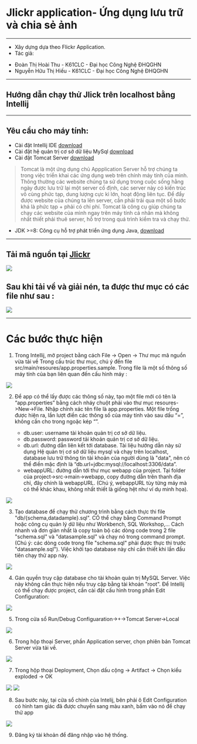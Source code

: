 # Jlickr application- Ứng dụng lưu trữ và chia sẻ ảnh

----
* Xây dựng dựa theo Flickr Application.
* Tác giả:
- Đoàn Thị Hoài Thu - K61CLC - Đại học Công Nghệ ĐHQGHN
- Nguyễn Hữu Thị Hiếu - K61CLC - Đại học Công Nghệ ĐHQGHN
----
## Hướng dẫn chạy thử Jlick trên localhost bằng Intellij

----

## Yêu cầu cho máy tính:
-	Cài đặt Intellij IDE [download](https://www.jetbrains.com/idea/download)
-	Cài đặt hệ quản trị cơ sở dữ liệu MySql  [download](https://dev.mysql.com/downloads/mysql)
-	Cài đặt Tomcat Server [download](https://tomcat.apache.org/download-80.cgi)
> Tomcat là một ứng dụng chủ Appplication Server hỗ trợ chúng ta trong việc triển khai các ứng dụng web trên chính máy tính của mình. Thông thường các website chúng ta sử dụng trong cuộc sống hằng ngày được lưu trữ lại một server cố định, các server này có kiến trúc vô cùng phức tạp, dung lượng cực kì lớn, hoạt động liên tục. Để đẩy được website của chúng ta lên server, cần phải trải qua một số bước khá là phức tạp + phải có chi phí. Tomcat là công cụ giúp chúng ta chạy các website của mình ngay trên máy tính cá nhân mà không nhất thiết phải thuê server, hỗ trợ trong quá trình kiểm tra và chạy thử.
-	JDK >=8: Công cụ hỗ trợ phát triển ứng dụng Java, [download](http://www.oracle.com/technetwork/java/javase/downloads/jdk8-downloads-2133151.html)

----

## Tải mã nguồn tại [Jlickr](https://github.com/JCIA-K61CLC/jlickr)

<img src="https://lh3.googleusercontent.com/jScgeXgMzOQNygGyrmCW9SwP6ljc2fgybbr5sixcNqnqPmFkuYkYkNnDxfv3ZeQtq0P7DhziI1b77V4KgIK5SE4gB3uVyikosdYesw3zxjsHBlq94S2bcYxauFuQCHAcTsc761Nh2YzlrNUcpcnEYE-yQcblIr59jYCcj05Tu4tUAvcCEb2fN2HsSq0dYmlhk8A3fyJowIlAvU9jzK8L60ssQxr-u3d6KJmEyaB5cXBYydt1NvBD_ACgZonGClcNavE2OZibvJxicV0kTmpIbBXNyVqMj8A1TTUNTqI4q8hbuEt8Oo4i6yegxcoszRsDOPcSW8cJLsYQ8_1uvQxdQYm5tPDEfs9-Y3humPVxEInHhsLA0Re_CIT9YY_A_qvvj9Rr67PLRAJogOvzuMgSZT_hPj-DJe4diWBdgNhAxyA8-WfwouUAv2Gqd3czv6xTErDYvp5Y8xRwIiFHWBU8nn0GHEOxiKaxk1WjHORgEkkrfYASuB4rHr8qq-ElJG08uTiDIZ33JwDe2Izu8-ZhPaO_yfqNmHxEi8eSrrzsYJkmjsGXpjsa6nBumO8bNtdLIsMeAWDvOxZQvk4DuVe7dNDG4uhNRmG_0tglbw9n5JTvkp0zXMp5-ogJ7s-rUKiHOJcOsGUKXd5LMJt4uoxuQwqgKt1GhIXq=w1495-h733-no">

## Sau khi tải về và giải nén, ta được thư mục có các file như sau :

<img src="https://lh3.googleusercontent.com/bLaAqx4DlrGG1OLU_49N5ELEt3E0sUmsOU_p-tcuaf26eBjWFCOkP9a-U5zQu8YMjNMwTF--sbIq_s7YK4d1PGguMVjfMclfBSlIUHvOsyDB_SwxYgh-aFK_qS7wVuUDHMzvjqCcKD5C3mcBTWop74hooXFfj7xPv3zQJf_E9LDJbpIyRgLQudV3LPBe5-YzD9mmhFHXVoC2GE_dR8g265XmK8lFv9dbCw3ml4Z9oR9uDpctYQHVhdNGUOthaRHWJoIKkhf7FX0gakRaeqGlHHoEW3_tsI6LhOXuHkHqsGLFcYPdLjmg3AjeCiocSoKzq8UngzobC7_dj8hxJGpz7Fj8isWmbTGm4SC4Oih8Er7FB1ogjny4x-xTZuGPAbLhJwK4LMGCLgn6aZcmFjhhU_XwDzjvoh6aCDGwsbg7KQptRlFl-c4sPP99t5yad5xRje2RQ3x-jBNZkE_L1NoRHltmEso3wf-kwUu3niuM2TrsUQwLscuv6pZCd2hClMXhFmiND4f7klSOohFIGw0XdXHT0CeftpG9MWx4Tudd8Zy2I7cqBuCy_ue2ZI0dmm21lRR66n5OL0OtpbFpPxc4BEmDZarTUCnpk4ba7V-OGOlsEX1BMN24taq_JIpzJQJ5-Q6rF-8NLOeqYD-UzE32mr3CrCeeyQKW=w1058-h400-no">

----

# Các bước thực hiện

1) Trong Intellij, mở project bằng cách File -> Open -> Thư mục mã nguồn vừa tải về
Trong cấu trúc thư mục, chú ý đến file src/main/resoures/app.properties.sample. Trong file là một số
thông số máy tính của bạn liên quan đến cấu hình máy :

<img src="https://lh3.googleusercontent.com/TVis8hOB4PImiJaIcYllWEe1G-DrFA0NpaRyYSRJJx142VZnvLqpZwxwFONIJNHMZetuOkMfhV1-PEIak7QELFnP0xK6k1YJYAJv5Dt3kXQjZNcPr3niSBRlQzVRWqschOxmQO3_Qhs0r72o-oRvi3m3MQiDeDM73fMDWmxR-vPwl04X6mYjUc42rCf4GkCTOy1EPeIP7JUFTMOGAtRL-kf7tQXywwxBIJoDIYV0IJLRACbsaYaQGGE_jtrmcDn_SrPsMn57R4zgtyhs0u7_mZyxe1eKUParwjJVS-AAOg7_EVTyT4_mYI7f_lrF_P-fkX3ZvKsYTg5DjwrCi_3W3C689F4TZ8_1qkQk1BgmGoPnhCPOx1s2YV862rptk6pT52jVBdp3AhCxXeCoBmdk0jePLtya-jyUwIkZTMH0KmJ8zQfwhNmFqu_Cze_ORcutTaZ7G4onO6Ws53NpCyDmnmMUvckcIjgPiOfniyu8Qliw3ed3CE_JGFd6HuA0n8_rR--djo6gfO04CJ8PoJbjpPQ_Y9n6gl-0cTbnJ8kb3zTIo-Ra9g2rtHiXXqmegMtq4dhH_CqGC_cwSWSibjf735bzeJd6X8LdmUAncFB65QxdTR0U-cicvDPRgVO5o4ypNilabiZE1CX-OPoxjNWjaQtk40_CdQQJ=w1908-h604-no">


2) Để app có thể lấy được các thông số này, tạo một file mới có tên là “app.properties” bằng cách nháy chuột phải vào thư mục resoures->New->File. Nhập chính xác tên file là app.properties. Một file trống được hiện ra, lần lượt điền các thông số của máy tính vào sau dấu “=”, không cần cho trong ngoặc kép “”.

    - db.user: username tài khoản quản trị cơ sở dữ liệu.
    - db.password: password tải khoản quản trị cơ sở dữ liệu.
    - db.url: đường dẫn liên kết tới database. Tài liệu hướng dẫn này sử dụng Hệ quản trị cơ sở dữ liệu mysql và chạy trên localhost, database lưu trữ thông tin tài khoản của người dùng là "data", nên có thể điền mặc định là  “db.url=jdbc:mysql://localhost:3306/data”.
    - webappURL: đường dẫn tới thư mục webapp của project. Tại folder của project->src->main->webapp, copy đường dẫn trên thanh địa chỉ, đây chính là webappURL. (Chú ý, webappURL tùy từng máy mà có thể khác khau, không nhất thiết là giống hệt như ví dụ minh họa).
    
<img src="https://lh3.googleusercontent.com/uj8iSu3QnXp_gEs4E_HBzLSvxDN2FDB5d8biuUeN2J72_ywaf7xj1NbKwaVnVPGslSARKHwvdXO3TT7GySpZsKEjVheIaNzewnfwzobVBAy0FfJxkkbr4uDGwjH9m-6-G6maClvpU-rq7A66xiTg9NEd5QehX2Ht2pFwv-Vp88RLXHoe1RQi1shBkxrMPl4cSnAvA06z5V2Th1d4-Lv7rdG5zDC8OoW8T_aUIaLcRKy-j4yMdXBjOIixlw0aJBB-GrbIkK0hUIHNbYhtxaYrVAv8D99tOUdeguOMUwM4VBuO8em8THxoQECmguac2xIIq_8O5soEaL-MAKLFA13ecemiPuSz4La5ABnvHkS7Q3ystf49vtG82gq0tnDanS2-JFj7ODNNx64JYjO2G8Vlz2W_El9G-ZPxhH9fTuR7ZpG7veg9w8FdZcqJ2eR_0zOxU34Zf7lWN5iGsUmib5mNiOVRqRYVrMedU3UjvQVh7bdE5j6QGaXcn5Db4UK2OB6Gs7r113GTIEFh_HxAKjxT3DyBcwJk494_Qckx5RrrINvOYqySXgyHZns7gy5T9keqCUCCstxJJm4lOoM5l1XDBGTGJAlf_LWfT5zeSyM=w1606-h498-no">


3) Tạo database để chạy thử chương trình  bằng cách thực thi file "db/{schema,datadample}.sql". CÓ thể chạy bằng Command Prompt hoặc công cụ quản lý dữ liệu như Workbench, SQL Workshop,... Cách nhanh và đơn giản nhất là copy toàn bộ các dòng code trong 2 file "schema.sql" và "datasample.sql" và chạy nó trong command prompt. (Chú ý: các dòng code trong file "schema.sql" phải được thực thi trước "datasample.sql"). Việc khởi tạo database này chỉ cần thiết khi lần đầu tiên chạy thử app này.

<img src="https://lh3.googleusercontent.com/btARzpBZcCf9D_f2vrUn_VHhZLyFIPs6M7fYSZGG7S3zAAGkvQbZvXSG-K9EFmfvvuMJa25XpQ1AGTy5B3Tj7GPIeffry4RLPh0WxZ6ELGs53vN_z0uAqvbzqSQQCWLk91lOmaQfzEz32v53xYZ2Yl32AFp2vYqAklv8pPspUEKc--yfB7NuiMqFlxX8A1Tj555BnBSe-ccJD3436od0gnFK71WMn57PY3zCScykggXxOBzs3vn0qIOd4WeHkTEY9QK_Clrn8PU3tfTDcU7PT3vI2riHP1vaIbtqHPk3y7uWLvYLX6r9nrI1i26766JtIje46pa9KBLhtVZP8vyUsZwrBpnJXP7w_I8qBBqs8UvV6CYIhwX3XbXP_XXekZmAAdpVyV1CcoZKxoEzB44x_OSwJj2fLcqZRR7u5ybvPZ_pf1KxH3lywIsuL90ffLbEKc3ocG6GHempS_rSLm4XD30QEhoaClfSc4wi1X0fbHbit9aSL7dPZ9TxPgsuS4ZuVFudox-NYzetPdkfY0EQX7qiZNmJJBqZsu17MPHGVD_RStBshdvSRAhh0ThW4HQuK2NoQi6EAhC5IZJOTPkMqG7iMRIHuH-k3iR_3Gc=w1672-h651-no">

4) Gán quyền truy cập database cho tài khoản quản trị MySQL Server. Việc này không cần thực hiện nếu truy cập bằng tài khoản "root".
Để Intellij có thể chạy được project, cần cài đặt cấu hình trong phần  Edit Configuration:

<img src="https://lh3.googleusercontent.com/q2cf5u8gK_pn-qDvV_EqwFjt-6GJu1oNEr73_U8HQNdA6tjO5VyDecqY5QqOvcCjtV69zydeiOBsast-VBO7QE5fEzV0MenaWg7q0wDQgR3-lKMa5Mk32toYjiFhzPhIYZ6wkJIbqBOlP1PgfvH8IDmr9ToKQlCyGSAjLwdHaoPmuXW2sTtDI0fW7Ts675XnRSV1OSPJyYxepaLT9S0WykkghFT08xCCBJunjZZdokOfjSfnJdf4eFQp0TvWSd2U-ACUqeiaZvfJfl_msHOSri8i855h6W3xGCXxo8HitYljBZigh8Ov5NctqP3Pu1DbqVd6sqqBwMf_qBNEj3uPnCxsaPRDWVgG2ZGykAsSumMM0SnBYvihprWou4wE8xb7Iph4p67dKRA9OnNMQUnX6So0NdE_Se7Fci703SRycrqgHC9JNw9ivsqr3TtkKQiTvnsXXn70IH2sO2ok-CC9E7npUecr9zC8ldg2h73WRLCZWXieaAHeBq9-Ox5dQK4RL7Wphn61it4a5G2Dvwnd6v8R8PJ505WNJDXEvqObvygIik43O_hEmd37kVIuNbvwiEH1aYlF58sC1qy2sxuBH_kMIBSe6oc0aLNAzWo=w1916-h428-no">

5) Trong cửa sổ Run/Debug Configuaration->+->Tomcat Server->Local

<img src="https://lh3.googleusercontent.com/RSZdnhiV28rV9hMnrxnNLLXzB5sIi32qT-rcs6D5kMixEh7L7dLWiJSUwjspU6inRyepTH5SafeirzOyf2WxCr5QfH9t3hYG2MeGs4Qdkm_qVmcrHrmK5dhoXhZOYTSQiZ3r3o34UdpX0oXBvG079-kWUycUkzfErMgkzotI4zvNsDjsfBy9ZHP_nAV86-m45Gnzt3zIyuFGwKmDGDE-y_4etUgb3XZ3x8rEHzxLTrJqde-M_DqvumX_TWa4-NVp2CSnesneL1MYvexaMFjGPnnY2nuIJeoJY8hPGbmB9gIUvewB28j9p6QZVF-aAR1o7rUMBlFoUPJzkvDEXQ6pFqQgCe8ycq9-N77BJM_5EW2Sb90zB5zVxWZrxKl1geWFGHSYKOqEXZ5UI-uHAaJ1Gj-iE73Ai-r_-5B8b51K8-o74pOLKJ068rjBgTAfGUeiDYft9fwBHLbS7ET5FZxFJYJT-IUexd6MNF_iuKxQTkYd_OWdmj9_JyPPgapPD6AFqskZzWZksIj1635di-g54Sbz79RQ0yK7ol8KrjkmH6SQWRqWwt5X9XeoHc_t47cPTcny-YLLa3vDZ4RKbNh5SYBmT6lMwTzdG8evDgU=w1509-h936-no">

6) Trong hộp thoại Server, phần  Application server, chọn phiên bản Tomcat Server vừa tải về.
<img src="https://lh3.googleusercontent.com/EIPKq7JSkJ5NLC_sJMSToXg5rfSGj_jvAqmRTfWzR6EMgWDPbdA-elbuVDu1VBeBHz83rZivMwyoQPQqzdrq43tfZguJuI9a__GAEdHs2PUvVDJveiG4RpqUMLKqmf122s4ahjfSkQUxKr58GdU07Q1zO0FB85Pz2kS1iBxf8D_xhmrAkWJ7wOCTI2ywMup6aUFyKxgG2FAIEKbedia88zKHlOt7c0_b1Y59t4JGgMj0Nw3aUV7JWqrdh8JuzJGIXxu6hEqd3XAMP5qRFZW2a9BFc8Y-oq3qV49U_1Kq7LQWyBFBzTUUfbr0VDIuuD8uh8D6f4ec_9WM6IOlYZNVm4ZsT-W4Y70Vxe7ZrkaJG5rYigKXFuKxorbnq7QADhDAOgbkUEx3PV-QY08G-Xr2wW5OUEXhQmc-FMC8kn8U8ygMASsqcrtkc4Tvl-LwakzcvnBuj7fyhaRrfWjAvVC-JAW1hxxqVswUckDtCwkOkJF3EOEb675SJIzknSfwvHNqbZmzdkziZDCgiPf0djSU4kLxj-A_3shA54xJrSByIos4bkKzBHhdCojgV7Wi0Nfmff1zC7sCxFR8bhpYD3kGbog8IFrpdhR8sGBk_p7hMIV3xFvUzGGlJl3midzgM_eh73A0U9LpYctRIWRJTBe9-9sD3BYOcaYX=w1095-h936-no">

7) Trong hộp thoại  Deployment, Chọn dấu cộng -> Artifact -> Chọn kiểu exploded -> OK
<img src="https://lh3.googleusercontent.com/DvElGKTZp7uj9kW3Bkk-oXRQx4753DaNxs1JqV6ZdnvJt57gMpgYKZPrrsA1lHthr_TSnwUgCL3mS6B4-oJHQ3QEWn82P6xjI_1VBAWZ_aTGdhU_1D2HW2AqkhpSayv7xTV3CoPDIVbSlMdgtgnMVFfcQjsm5LGPwJr_7WyHjK_Rgi77YQjrw1zqCTIFgxOn6SQy-yQyHokFYMRTWdwRfhksiPnlwlCTC91ixyuOWIhGf30_n5gOj-tvlnQHSEHB_en1mZQzFgUNC3YqrpcLUGt3CAMcFPGamS5dEyMnBrlPI7XrXcvRpoiecI_rhNmEJzpzIupzkrCglR6sPPNR_CKa4wv-zbM6zeUivR_InHUhdu0oAw_Yd5EoHL2Q1IOkBIKNPXuqRM4c2RBrLFWCcfzVWX5ycSyjIIU8xEmgtAR9c1LeCuPwO_kKmKK14pfuIqkb3VSnj0CCsJDnY8vVm7WMY-zfEdYOfGGVZjW4y2yD1Z8-0RY9gnKab_O6R4mSpp6rb2bJkN8zfyYut4WXky7RZmGlqd9CEJM_7L1r3fu4RUeIEQOWZlstR8Sta6HQ--J7nWvslOsxk1U-Kujw-mBCboedcgtroclT-Ho=w1195-h928-no">

<img src="https://lh3.googleusercontent.com/IE7KrT0u5jL_duf0uwK0H-vhIVOkT7wc7yvsJTNOrKwgvCgfSAEoycDthB_Ad3fFKeqhPM5nlvU1TlIA2reowt2R_18TPo9reajiZG4ZI0Kee7BiE2ec5iv73mV_x4t2sCxgE5MaI26KEVuDGcUjNGYWz1VjkbRT2Vqa6kbQEQKpdvtdXCSEFsd_7um9A0HGnCWk-VYI2NSN8q-c8iaQdsmBXfskfK9V-VDNQ5zHiZm1L5BQkBVk5EnF6BRzBV5w9kFMnl-jod8KJkaGrpgasKWqqeCe9pQMwT5VYVio2Z0yuPP6dzF04slSsqJ-TVaFPgCKGEuIenlsCzlvAljuaaRl4GfmCUffs-qBSuVpFBXNdwXqlaJ62crsctLdsFJG2Hv81XnXrDFmW5Ds0YKQ0ybfXiEVFBLvH009oifkTgkXdV4xNi0obLaPpypR8R86jIWmVcGpy0pTyl8rXqTbR2Tv0hgEoYDi_dVGdcByrYzl2bi09RRmbw-J_zMwuCjxdwypg0r9knEUHG7-RESE-wzoEqRMOi-LTszWT3CqOS43t3_MhvZACJJIB6ll9WN3W64dCN3MjJxZ5beyWHBdqXDF4YiRmnsT3jKFBvM=w715-h740-no">

8) Sau bước này, tại cửa sổ chính của Intelij, bên phải ô Edit Configuration có hình tam giác  đã được chuyển sang màu xanh, bấm vào nó để chạy thử app

<img src="https://lh3.googleusercontent.com/zgz408vyzPKZ-qz6KQqgrgdM6ZSY7MU1icejv9PRsxqDAjmPmRGWlkPl5T722XAN8cbcu4sDx8aza3mdJrahZirNr66ZH6tfdXawCntuAvUhm_ieoDEyDuu9MVhHz1gadYWlESn256yU_S2gcNsRX2boDVU2Ph4_rqr-uirxpZO9GFTYV3kLNI7H6RSUpR9roSFsbJSbG8ApBWJoL_PZGJ2XX0eCB8uvuPoM_uKy3JDIlC3hwzNmRLdV1VYUVoJMKOwoUFkh8m6lc83aUe7dhx9E-KXPN8OJcs45OvZ1brkhCRC_d1L7sBM53vudtrSZAZR3-O3qlR_AKC8K0n4LdDSnVwQBI7a_jv6kJyZxwQHiRjO6SwdNwfr8gPyzluXiKr1CC7GbQCna6w9AOSXH0W0FQqBjskvRTg7R6pM5_8ODHLIhR7J3aBe0vGRXhoBSFeg5Z0GoDmUrQI5291owZNsADNNpEglXNVg0bHijsED0wY6AVq4eekDUyA0y7WfjLtgO0-FDK245WK9h88VmgldY10P-kJfKzvhD0DsiNlRxfhDfS8JXRaaLEsLWYDTrboJi8B6FhLwdmSxPv6B8Jtzgz8WTgtuI2PLPZ4Fsf6VPo1EoRdN8rno8I-WByxeezy8hO_ImS50_MEB6Ci1CBoeZPNlrHelN=w1284-h217-no">

9) Đăng ký tài khoản để đăng nhập vào hệ thống.






